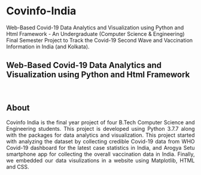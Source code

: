 # Covinfo-India
Web-Based Covid-19 Data Analytics and Visualization using Python and Html Framework - An Undergraduate (Computer Science &amp; Engineering) Final Semester Project to Track the Covid-19 Second Wave and Vaccination Information in India (and Kolkata).

## **Web-Based Covid-19 Data Analytics and Visualization using Python and Html Framework**
<br>

## About

<div align="justify">
Covinfo India is the final year project of four B.Tech Computer Science and Engineering students. 
This project is developed using Python 3.7.7 along with the packages for data analytics and visualization. 
This project started with analyzing the dataset by collecting credible Covid-19 data from WHO Covid-19 dashboard for the latest case statistics in India, 
and Arogya Setu smartphone app for collecting the overall vaccination data in India. Finally, we embedded our data visulizations in a website using Matplotlib, HTML and CSS.

